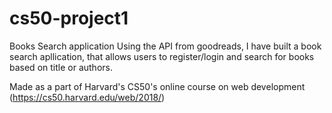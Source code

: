 # cs50-project1
Books Search application
Using the API from goodreads, I have built a book search apllication, that allows users to register/login and search for books based on title or authors. 

Made as a part of Harvard's CS50's online course on web development (https://cs50.harvard.edu/web/2018/)

